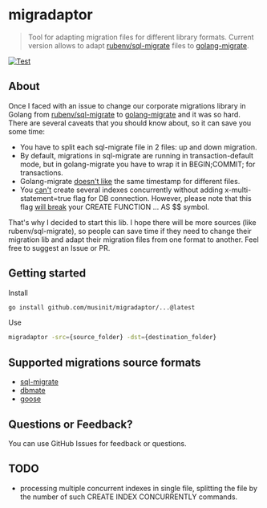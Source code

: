 # migradaptor
> Tool for adapting migration files for different library formats. Current version allows to adapt [rubenv/sql-migrate](https://github.com/rubenv/sql-migrate) files to [golang-migrate](https://github.com/golang-migrate).

[![Test](https://github.com/musinit/migradaptor/actions/workflows/test.yml/badge.svg)](https://github.com/musinit/migradaptor/actions/workflows/test.yml) 

About
---------
Once I faced with an issue to change our corporate migrations library in Golang from [rubenv/sql-migrate](https://github.com/rubenv/sql-migrate)
to [golang-migrate](https://github.com/golang-migrate) and it was so hard.
There are several caveats that you should know about, so it can save you some time:
 - You have to split each sql-migrate file in 2 files: up and down migration.
 - By default, migrations in sql-migrate are running in transaction-default mode, but in golang-migrate you have to wrap it in BEGIN;COMMIT; for transactions.
 - Golang-migrate [doesn't like](https://github.com/golang-migrate/migrate/issues/731) the same timestamp for different files.
 - You [can't](https://github.com/golang-migrate/migrate/issues/284) create several indexes concurrently without adding x-multi-statement=true flag for DB connection. 
However, please note that this flag [will break](https://github.com/golang-migrate/migrate/issues/590) your CREATE FUNCTION ... AS $$ symbol.
  
That's why I decided to start this lib.
I hope there will be more sources (like rubenv/sql-migrate), so people can save time if they need to change their migration lib and adapt their migration files from one format to another.
Feel free to suggest an Issue or PR.

## Getting started
Install
```bash
go install github.com/musinit/migradaptor/...@latest
```

Use
```bash
migradaptor -src={source_folder} -dst={destination_folder}
```
## Supported migrations source formats
- [sql-migrate](https://github.com/rubenv/sql-migrate)
- [dbmate](https://github.com/amacneil/dbmate)
- [goose](https://github.com/pressly/goose)

## Questions or Feedback?

You can use GitHub Issues for feedback or questions.

## TODO
 - processing multiple concurrent indexes in single file, splitting the file by the number of such CREATE INDEX CONCURRENTLY commands.
